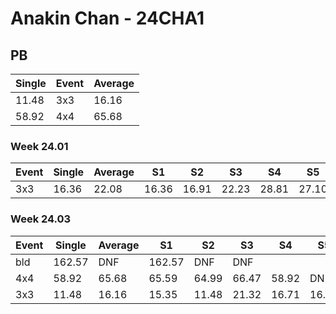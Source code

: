 # Anakin Chan - 24CHA1

## PB
|Single|Event|Average|
|----|----|----|
|11.48|3x3|16.16|
|58.92|4x4|65.68|
### Week 24.01
|Event|Single|Average|S1|S2|S3|S4|S5|
|-----|-------|------|--|--|--|--|--|
|3x3|16.36|22.08|16.36|16.91|22.23|28.81|27.10|
### Week 24.03
|Event|Single|Average|S1|S2|S3|S4|S5|
|-----|-------|------|--|--|--|--|--|
|bld|162.57|DNF|162.57|DNF|DNF| | |
|4x4|58.92|65.68|65.59|64.99|66.47|58.92|DNF|
|3x3|11.48|16.16|15.35|11.48|21.32|16.71|16.41|
